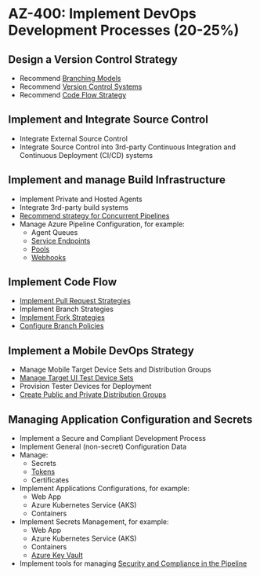 # AZ-400: Implement DevOps Development Processes (20-25%)
## Design a Version Control Strategy
- Recommend [Branching Models](https://docs.microsoft.com/en-us/azure/devops/repos/git/git-branching-guidance?view=azure-devops)
- Recommend [Version Control Systems](https://docs.microsoft.com/en-us/azure/devops/user-guide/source-control?view=azure-devops)
- Recommend [Code Flow Strategy](https://docs.microsoft.com/en-us/azure/devops/learn/devops-at-microsoft/release-flow)

## Implement and Integrate Source Control
- Integrate External Source Control
- Integrate Source Control into 3rd-party Continuous Integration and Continuous Deployment (CI/CD) systems

## Implement and manage Build Infrastructure
- Implement Private and Hosted Agents
- Integrate 3rd-party build systems
- [Recommend strategy for Concurrent Pipelines](https://docs.microsoft.com/en-us/azure/devops/pipelines/licensing/concurrent-jobs?view=azure-devops)
- Manage Azure Pipeline Configuration, for example:
    - Agent Queues
    - [Service Endpoints](https://docs.microsoft.com/en-us/azure/devops/pipelines/library/service-endpoints)
    - [Pools](https://docs.microsoft.com/en-us/azure/devops/pipelines/agents/pools-queues)
    - [Webhooks](https://docs.microsoft.com/en-us/azure/devops/service-hooks/services/webhooks)

## Implement Code Flow
- [Implement Pull Request Strategies](https://docs.microsoft.com/en-us/azure/devops/repos/git/pull-requests-overview?view=azure-devops)
- Implement Branch Strategies
- [Implement Fork Strategies](https://docs.microsoft.com/en-us/azure/devops/repos/git/forks-overview?view=azure-devops)
- [Configure Branch Policies](https://docs.microsoft.com/en-us/azure/devops/repos/git/branch-policies-overview?view=azure-devops)

## Implement a Mobile DevOps Strategy
- Manage Mobile Target Device Sets and Distribution Groups
- [Manage Target UI Test Device Sets](https://docs.microsoft.com/en-us/appcenter/test-cloud/vsts-plugin)
- Provision Tester Devices for Deployment
- [Create Public and Private Distribution Groups](https://docs.microsoft.com/en-us/appcenter/distribution/groups)

## Managing Application Configuration and Secrets
- Implement a Secure and Compliant Development Process
- Implement General (non-secret) Configuration Data
- Manage:
    - Secrets
    - [Tokens](https://docs.microsoft.com/en-us/azure/devops/organizations/accounts/use-personal-access-tokens-to-authenticate?view=azure-devops)
    - Certificates
- Implement Applications Configurations, for example:
    - Web App
    - Azure Kubernetes Service (AKS)
    - Containers
- Implement Secrets Management, for example:
    - Web App
    - Azure Kubernetes Service (AKS)
    - Containers
    - [Azure Key Vault](https://docs.microsoft.com/en-us/azure/devops/pipelines/tasks/deploy/azure-key-vault)
- Implement tools for managing [Security and Compliance in the Pipeline](https://docs.microsoft.com/en-us/azure/devops/release-notes/2018/sprint-141-update)